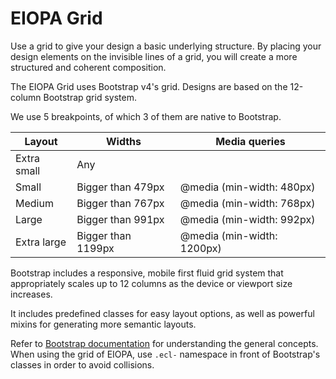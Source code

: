 # EIOPA Grid

Use a grid to give your design a basic underlying structure. By placing your
design elements on the invisible lines of a grid, you will create a more
structured and coherent composition.

The EIOPA Grid uses Bootstrap v4's grid. Designs are based on the 12-column
Bootstrap grid system.

We use 5 breakpoints, of which 3 of them are native to Bootstrap.

| Layout      | Widths             | Media queries              |
| ----------- | ------------------ | -------------------------- |
| Extra small | Any                |                            |
| Small       | Bigger than 479px  | @media (min-width: 480px)  |
| Medium      | Bigger than 767px  | @media (min-width: 768px)  |
| Large       | Bigger than 991px  | @media (min-width: 992px)  |
| Extra large | Bigger than 1199px | @media (min-width: 1200px) |

Bootstrap includes a responsive, mobile first fluid grid system that
appropriately scales up to 12 columns as the device or viewport size increases.

It includes predefined classes for easy layout options, as well as powerful
mixins for generating more semantic layouts.

Refer to
[Bootstrap documentation](http://v4-alpha.getbootstrap.com/layout/grid/) for
understanding the general concepts. When using the grid of EIOPA, use `.ecl-`
namespace in front of Bootstrap's classes in order to avoid collisions.
